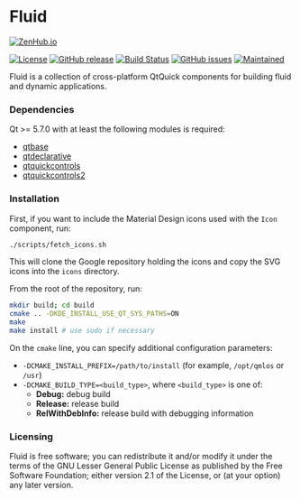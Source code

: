 Fluid
=====

[![ZenHub.io](https://img.shields.io/badge/supercharged%20by-zenhub.io-blue.svg)](https://zenhub.io)

[![License](https://img.shields.io/badge/license-LGPLv2.1%2B-blue.svg)](http://www.gnu.org/licenses/old-licenses/lgpl-2.1.html)
[![GitHub release](https://img.shields.io/github/release/qmlos/fluid.svg)](https://github.com/qmlos/fluid)
[![Build Status](https://travis-ci.org/qmlos/fluid.svg?branch=develop)](https://travis-ci.org/qmlos/fluid)
[![GitHub issues](https://img.shields.io/github/issues/qmlos/fluid.svg)](https://github.com/qmlos/fluid/issues)
[![Maintained](https://img.shields.io/maintenance/yes/2016.svg)](https://github.com/qmlos/fluid/commits/develop)

Fluid is a collection of cross-platform QtQuick components for building fluid and dynamic applications.

### Dependencies

Qt >= 5.7.0 with at least the following modules is required:

* [qtbase](http://code.qt.io/cgit/qt/qtbase.git)
* [qtdeclarative](http://code.qt.io/cgit/qt/qtdeclarative.git)
* [qtquickcontrols](http://code.qt.io/cgit/qt/qtquickcontrols.git)
* [qtquickcontrols2](http://code.qt.io/cgit/qt/qtquickcontrols2.git)

### Installation

First, if you want to include the Material Design icons used with the `Icon` component, run:

```sh
./scripts/fetch_icons.sh
```

This will clone the Google repository holding the icons and copy the SVG icons into the `icons` directory.

From the root of the repository, run:

```sh
mkdir build; cd build
cmake .. -DKDE_INSTALL_USE_QT_SYS_PATHS=ON
make
make install # use sudo if necessary
```

On the `cmake` line, you can specify additional configuration parameters:

 * `-DCMAKE_INSTALL_PREFIX=/path/to/install` (for example, `/opt/qmlos` or `/usr`)
 * `-DCMAKE_BUILD_TYPE=<build_type>`, where `<build_type>` is one of:
   * **Debug:** debug build
   * **Release:** release build
   * **RelWithDebInfo:** release build with debugging information

### Licensing

Fluid is free software; you can redistribute it and/or
modify it under the terms of the GNU Lesser General Public
License as published by the Free Software Foundation; either
version 2.1 of the License, or (at your option) any later version.
